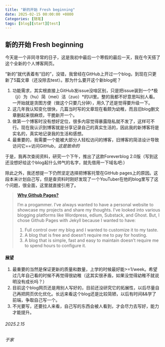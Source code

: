 ```yaml
---
title: "新的开始 Fresh beginning"
date: 2025-02-15 00:00:00 +0800
Categories: [随笔]
tags: [blog][start][test]
---
```


## 新的开始 Fresh beginning

今天是一个非同寻常的日子，这是我初中最后一个寒假的最后一天，我在今天搭了这个全新的个人博客网页。

“新的”就代表着有“旧的”，没错，我曾经在GitHub上开过一个blog，到现在只更新了5篇文章（还没除去test）。那为什么要开这个新blog呢？
1. 功能需求，其实根直接上GitHub发issue没啥区别，只是把issue装到一个*极（ji）为（hu）简（mei）洁（zuo）*的UI里。整的我都不好意思叫别人看。一开始就是贪图方便（做这个只要几分钟），用久了还是觉得要升级一下。
2. 这几年我认知变化很快，几篇当时写的文章现在看颇为幼稚，而且旧blog删文章删起来很麻烦，干脆新开一个。
3. 做第一个博客时没有想好定位，很多内容觉得暴露隐私就不发了，这样可不行。现在我认识到博客就是分享记录自己的真实生活的，因此我的新博客将是实名的，真实地记录我的生活和感想。
4. 最重要的，我需要一个能被大部分人轻松访问的博客，旧博客的简洁设计导致访问它==访问GitHub，*这是致命的*

于是，我再次查阅资料，研究一个下午，推出了这款Foreverblog 2.0版（写到这还没想好给这个blog起什么帅气的名字，就先借用一下域名吧:）

除此之外，我还想提一下仍然坚定选择把博客托管在GitHub pages上的原因。这段本来计划自己写，但是查资料时刚好发现了一个YouTuber在他的blog里写了这个问题，很全面，这里就直接引用了。

>    
>  [**Why Github Pages?**](https://ahmedtremo.com/posts/how-to-build-website/ "Ahmed Tremo's blog")
>
>I’m a progammer. I’ve always wanted to have a personal website to showcase my projects and share my thoughts. I’ve looked into various blogging platforms like Wordpress, edium, Substack, and Ghost. But, I chose Github Pages with Jekyll because I wanted to have:
>
>1. Full control over my blog and I wanted to customize it to my taste.
>2. A blog that is free and doesn’t require me to pay for hosting.
>3. A blog that is simple, fast and easy to maintain doesn’t require me to spend hours to configure it.

#### 展望
1. 最重要的当然是保证更新的质量和数量，上学的时候最好能>=1/week。希望过几年自己看的时候不再觉得很幼稚（这其实很矛盾，如果没觉得幼稚不就说明没有成长吗？）
2. 目前这个blog网页还是用别人写好的，目前还没研究它的拓展性，以后尽量自己再把网页优化优化。长远来看这个blog还是比较简陋，以后有时间&&学了前端，争取自己写一个。
3. 不光要写，还要拉人来看，自己写的东西会被人看到，才会尽力去写好，能力才能提升。

###### 2025.2.15
###### 于家